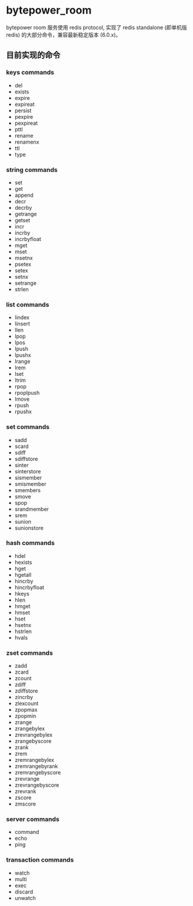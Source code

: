 # bytepower_room

bytepower room 服务使用 redis protocol, 实现了 redis standalone (即单机版 redis) 的大部分命令，兼容最新稳定版本 (6.0.x)。

## 目前实现的命令

### keys commands

+ del
+ exists
+ expire
+ expireat
+ persist
+ pexpire
+ pexpireat
+ pttl
+ rename
+ renamenx
+ ttl
+ type

### string commands

+ set
+ get
+ append
+ decr
+ decrby
+ getrange
+ getset
+ incr
+ incrby
+ incrbyfloat
+ mget
+ mset
+ msetnx
+ psetex
+ setex
+ setnx
+ setrange
+ strlen

### list commands

+ lindex
+ linsert
+ llen
+ lpop
+ lpos
+ lpush
+ lpushx
+ lrange
+ lrem
+ lset
+ ltrim
+ rpop
+ rpoplpush
+ lmove
+ rpush
+ rpushx

### set commands

+ sadd
+ scard
+ sdiff
+ sdiffstore
+ sinter
+ sinterstore
+ sismember
+ smismember
+ smembers
+ smove
+ spop
+ srandmember
+ srem
+ sunion
+ sunionstore

### hash commands

+ hdel
+ hexists
+ hget
+ hgetall
+ hincrby
+ hincrbyfloat
+ hkeys
+ hlen
+ hmget
+ hmset
+ hset
+ hsetnx
+ hstrlen
+ hvals

### zset commands

+ zadd
+ zcard
+ zcount
+ zdiff
+ zdiffstore
+ zincrby
+ zlexcount
+ zpopmax
+ zpopmin
+ zrange
+ zrangebylex
+ zrevrangebylex
+ zrangebyscore
+ zrank
+ zrem
+ zremrangebylex
+ zremrangebyrank
+ zremrangebyscore
+ zrevrange
+ zrevrangebyscore
+ zrevrank
+ zscore
+ zmscore

### server commands

+ command
+ echo
+ ping

### transaction commands

+ watch
+ multi
+ exec
+ discard
+ unwatch
